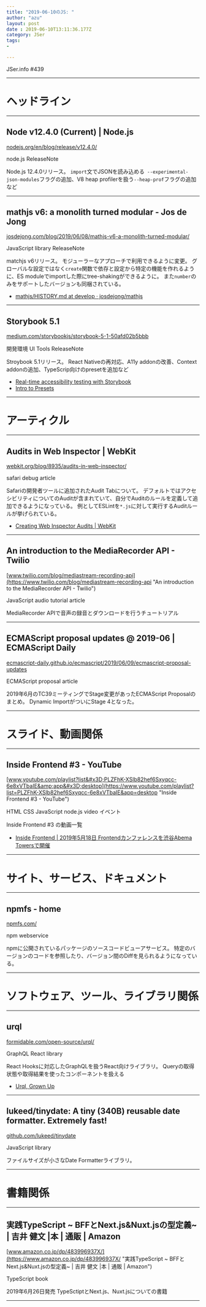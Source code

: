 ```yaml
---
title: "2019-06-10のJS: "
author: "azu"
layout: post
date : 2019-06-10T13:11:36.177Z
category: JSer
tags:
-

---
```


JSer.info #439

----

<h1 class="site-genre">ヘッドライン</h1>

----

## Node v12.4.0 (Current) | Node.js
[nodejs.org/en/blog/release/v12.4.0/](https://nodejs.org/en/blog/release/v12.4.0/ "Node v12.4.0 (Current) | Node.js")
<p class="jser-tags jser-tag-icon"><span class="jser-tag">node.js</span> <span class="jser-tag">ReleaseNote</span></p>

Node.js 12.4.0リリース。
`import`文でJSONを読み込める` --experimental-json-modules`フラグの追加、V8 heap profilerを扱う`--heap-prof`フラグの追加など


----

## mathjs v6: a monolith turned modular - Jos de Jong
[josdejong.com/blog/2019/06/08/mathjs-v6-a-monolith-turned-modular/](https://josdejong.com/blog/2019/06/08/mathjs-v6-a-monolith-turned-modular/ "mathjs v6: a monolith turned modular - Jos de Jong")
<p class="jser-tags jser-tag-icon"><span class="jser-tag">JavaScript</span> <span class="jser-tag">library</span> <span class="jser-tag">ReleaseNote</span></p>

matchjs v6リリース。
モジューラーなアプローチで利用できるように変更。
グローバルな設定ではなく`create`関数で依存と設定から特定の機能を作れるように、ES moduleでimportした際にtree-shakingができるように。
また`number`のみをサポートしたバージョンも同梱されている。

- [mathjs/HISTORY.md at develop · josdejong/mathjs](https://github.com/josdejong/mathjs/blob/develop/HISTORY.md#2019-06-08-version-600 "mathjs/HISTORY.md at develop · josdejong/mathjs")

----

## Storybook 5.1
[medium.com/storybookjs/storybook-5-1-50afd02b5bbb](https://medium.com/storybookjs/storybook-5-1-50afd02b5bbb "Storybook 5.1")
<p class="jser-tags jser-tag-icon"><span class="jser-tag">開発環境</span> <span class="jser-tag">UI</span> <span class="jser-tag">Tools</span> <span class="jser-tag">ReleaseNote</span></p>

Stroybook 5.1リリース。
React Nativeの再対応、A11y addonの改善、Context addonの追加、TypeScrip向けのpresetを追加など

- [Real-time accessibility testing with Storybook](https://medium.com/storybookjs/instant-accessibility-qa-linting-in-storybook-4a474b0f5347 "Real-time accessibility testing with Storybook")
- [Intro to Presets](https://storybook.js.org/docs/presets/introduction/ "Intro to Presets")

----
<h1 class="site-genre">アーティクル</h1>

----

## Audits in Web Inspector | WebKit
[webkit.org/blog/8935/audits-in-web-inspector/](https://webkit.org/blog/8935/audits-in-web-inspector/ "Audits in Web Inspector | WebKit")
<p class="jser-tags jser-tag-icon"><span class="jser-tag">safari</span> <span class="jser-tag">debug</span> <span class="jser-tag">article</span></p>

Safariの開発者ツールに追加されたAudit Tabについて。
デフォルトではアクセシビリティについてのAuditが含まれていて、自分でAuditのルールを定義して追加できるようになっている。
例としてESLintを`*.js`に対して実行するAuditルールが挙げられている。

- [Creating Web Inspector Audits | WebKit](https://webkit.org/blog/8937/creating-web-inspector-audits/ "Creating Web Inspector Audits | WebKit")

----

## An introduction to the MediaRecorder API - Twilio
[www.twilio.com/blog/mediastream-recording-api](https://www.twilio.com/blog/mediastream-recording-api "An introduction to the MediaRecorder API - Twilio")
<p class="jser-tags jser-tag-icon"><span class="jser-tag">JavaScript</span> <span class="jser-tag">audio</span> <span class="jser-tag">tutorial</span> <span class="jser-tag">article</span></p>

MediaRecorder APIで音声の録音とダウンロードを行うチュートリアル


----

## ECMAScript proposal updates @ 2019-06 | ECMAScript Daily
[ecmascript-daily.github.io/ecmascript/2019/06/09/ecmascript-proposal-updates](https://ecmascript-daily.github.io/ecmascript/2019/06/09/ecmascript-proposal-updates "ECMAScript proposal updates @ 2019-06 | ECMAScript Daily")
<p class="jser-tags jser-tag-icon"><span class="jser-tag">ECMAScript</span> <span class="jser-tag">proposal</span> <span class="jser-tag">article</span></p>

2019年6月のTC39ミーティングでStage変更があったECMAScript Proposalのまとめ。
Dynamic ImportがついにStage 4となった。


----
<h1 class="site-genre">スライド、動画関係</h1>

----

## Inside Frontend #3 - YouTube
[www.youtube.com/playlist?list&#x3D;PLZFhK-XSlb82hef6Sxyqcc-6e8xVTbaIE&amp;app&#x3D;desktop](https://www.youtube.com/playlist?list=PLZFhK-XSlb82hef6Sxyqcc-6e8xVTbaIE&app=desktop "Inside Frontend #3 - YouTube")
<p class="jser-tags jser-tag-icon"><span class="jser-tag">HTML</span> <span class="jser-tag">CSS</span> <span class="jser-tag">JavaScript</span> <span class="jser-tag">node.js</span> <span class="jser-tag">video</span> <span class="jser-tag">イベント</span></p>

Inside Frontend #3 の動画一覧

- [Inside Frontend | 2019年5月18日 Frontendカンファレンスを渋谷Abema Towersで開催](https://inside-frontend.com/ "Inside Frontend | 2019年5月18日 Frontendカンファレンスを渋谷Abema Towersで開催")

----
<h1 class="site-genre">サイト、サービス、ドキュメント</h1>

----

## npmfs - home
[npmfs.com/](https://npmfs.com/ "npmfs - home")
<p class="jser-tags jser-tag-icon"><span class="jser-tag">npm</span> <span class="jser-tag">webservice</span></p>

npmに公開されているパッケージのソースコードビューアサービス。
特定のバージョンのコードを参照したり、バージョン間のDiffを見られるようになっている。


----
<h1 class="site-genre">ソフトウェア、ツール、ライブラリ関係</h1>

----

## urql
[formidable.com/open-source/urql/](https://formidable.com/open-source/urql/ "urql")
<p class="jser-tags jser-tag-icon"><span class="jser-tag">GraphQL</span> <span class="jser-tag">React</span> <span class="jser-tag">library</span></p>

React Hooksに対応したGraphQLを扱うReact向けライブラリ。
Queryの取得状態や取得結果を使ったコンポーネントを扱える

- [Urql, Grown Up](https://formidable.com/open-source/urql/ "Urql, Grown Up")

----

## lukeed/tinydate: A tiny (340B) reusable date formatter. Extremely fast!
[github.com/lukeed/tinydate](https://github.com/lukeed/tinydate "lukeed/tinydate: A tiny (340B) reusable date formatter. Extremely fast!")
<p class="jser-tags jser-tag-icon"><span class="jser-tag">JavaScript</span> <span class="jser-tag">library</span></p>

ファイルサイズが小さなDate Formatterライブラリ。


----
<h1 class="site-genre">書籍関係</h1>

----

## 実践TypeScript ~ BFFとNext.js&Nuxt.jsの型定義~ | 吉井 健文 |本 | 通販 | Amazon
[www.amazon.co.jp/dp/483996937X/](https://www.amazon.co.jp/dp/483996937X/ "実践TypeScript ~ BFFとNext.js&Nuxt.jsの型定義~ | 吉井 健文 |本 | 通販 | Amazon")
<p class="jser-tags jser-tag-icon"><span class="jser-tag">TypeScript</span> <span class="jser-tag">book</span></p>

2019年6月26日発売
TypeSctiptとNext.js、Nuxt.jsについての書籍


----
